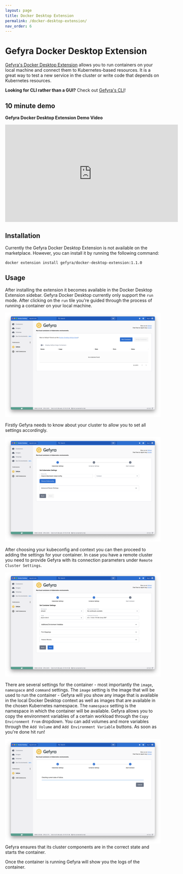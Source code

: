 ```yaml
---
layout: page
title: Docker Desktop Extension
permalink: /docker-desktop-extension/
nav_order: 6
---
```


# Gefyra Docker Desktop Extension

[Gefyra's Docker Desktop Extension](https://hub.docker.com/r/gefyra/docker-desktop-extension) allows you to run containers on your local machine and connect them to Kubernetes-based resources. It is a great way to test a new service in the cluster or write code that depends on Kubernetes resources.

**Looking for CLI rather than a GUI?** Check out [Gefyra's CLI](/installation/)!

## 10 minute demo

**Gefyra Docker Desktop Extension Demo Video**  
<iframe width="560" height="315" src="https://www.youtube-nocookie.com/embed/k1HsJNnRS3w" title="YouTube video player" frameborder="0" allow="accelerometer; autoplay; clipboard-write; encrypted-media; gyroscope; picture-in-picture; web-share" allowfullscreen></iframe>

## Installation
Currently the Gefyra Docker Desktop Extension is not available on the marketplace. 
However, you can install it by running the following command:
```shell
docker extension install gefyra/docker-desktop-extension:1.1.0
```

## Usage

After installing the extension it becomes available in the Docker Desktop Extension sidebar. Gefyra Docker Desktop currently only
support the `run` mode. After clicking on the `run` tile you're guided through the process of running a container on your local machine.

![Docker Desktop Extension Start](/assets/images/extension/home_light.png)

Firstly Gefyra needs to know about your cluster to allow you to set all settings accordingly.

![Docker Desktop Extension Cluster Settings](/assets/images/extension/cluster_light.png)

After choosing your kubeconfig and context you can then proceed to adding the settings for your container. In case you have a remote cluster
you need to provide Gefyra with its connection parameters under `Remote Cluster Settings`.

![Docker Desktop Extension Container Settings](/assets/images/extension/container_light.png)

There are several settings for the container - most importantly the `image`, `namespace` and `command` settings.
The `image` setting is the image that will be used to run the container - Gefyra will you show any image that is available in the local Docker Desktop context as 
well as images that are available in the chosen Kubernetes namespace. The `namespace` setting is the namespace in which the container will be available.
Gefyra allows you to copy the environment variables of a certain workload through the `Copy Environment From` dropdown.
You can add volumes and more variables through the `Add Volume` and `Add Environment Variable` buttons.
As soon as you're done hit run!

![Docker Desktop Extension Load](/assets/images/extension/load_light.png)
Gefyra ensures that its cluster components are in the correct state and starts the container.

Once the container is running Gefyra will show you the logs of the container.
